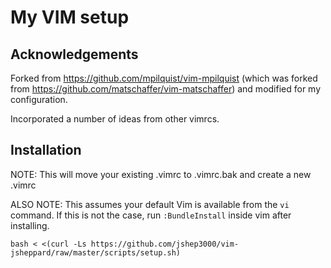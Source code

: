 # My VIM setup

## Acknowledgements

Forked from https://github.com/mpilquist/vim-mpilquist (which was forked 
from https://github.com/matschaffer/vim-matschaffer) and modified for my 
configuration.

Incorporated a number of ideas from other vimrcs.

## Installation

NOTE: This will move your existing .vimrc to .vimrc.bak and create a new .vimrc

ALSO NOTE: This assumes your default Vim is available from the `vi` command. If this is not the case, run `:BundleInstall` inside vim after installing.

    bash < <(curl -Ls https://github.com/jshep3000/vim-jsheppard/raw/master/scripts/setup.sh)

